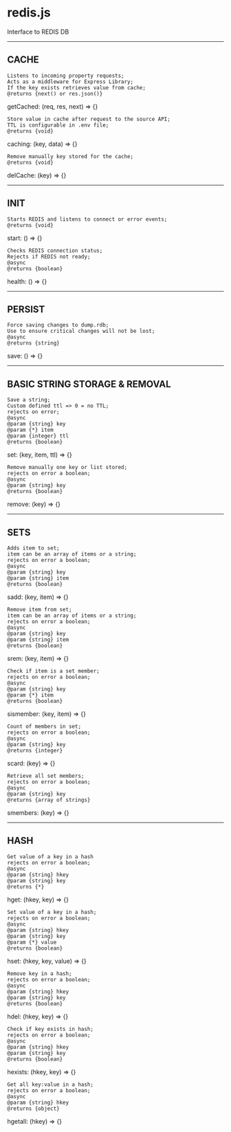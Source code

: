 # redis.js

Interface to REDIS DB

<hr>

## CACHE

    Listens to incoming property requests;
    Acts as a middleware for Express Library;
    If the key exists retrieves value from cache;
    @returns {next() or res.json()}

getCached: (req, res, next) => {}


    Store value in cache after request to the source API;
    TTL is configurable in .env file;
    @returns {void}

caching: (key, data) => {}

    Remove manually key stored for the cache;
    @returns {void}
  
delCache: (key) => {}
  
<hr>

## INIT

    Starts REDIS and listens to connect or error events;
    @returns {void}

  start: () => {}


    Checks REDIS connection status;
    Rejects if REDIS not ready;
    @async
    @returns {boolean}

  health: () => {}

<hr>

## PERSIST

    Force saving changes to dump.rdb;
    Use to ensure critical changes will not be lost;
    @async
    @returns {string}
  
save: () => {}

<hr>

## BASIC STRING STORAGE & REMOVAL

    Save a string;
    Custom defined ttl => 0 = no TTL;
    rejects on error;
    @async
    @param {string} key
    @param {*} item
    @param {integer} ttl
    @returns {boolean}

set: (key, item, ttl) => {}

    Remove manually one key or list stored;
    rejects on error a boolean;
    @async
    @param {string} key
    @returns {boolean}

remove: (key) => {}

<hr>

## SETS

    Adds item to set;
    item can be an array of items or a string;
    rejects on error a boolean;
    @async
    @param {string} key
    @param {string} item
    @returns {boolean}

sadd: (key, item) => {}

    Remove item from set;
    item can be an array of items or a string;
    rejects on error a boolean;
    @async
    @param {string} key
    @param {string} item
    @returns {boolean}

srem: (key, item) => {}

    Check if item is a set member;
    rejects on error a boolean;
    @async
    @param {string} key
    @param {*} item
    @returns {boolean}

sismember: (key, item) => {}

    Count of members in set;
    rejects on error a boolean;
    @async
    @param {string} key
    @returns {integer}

scard: (key) => {}

    Retrieve all set members;
    rejects on error a boolean;
    @async
    @param {string} key
    @returns {array of strings}

smembers: (key) => {}

<hr>

## HASH

    Get value of a key in a hash
    rejects on error a boolean;
    @async
    @param {string} hkey
    @param {string} key
    @returns {*}

hget: (hkey, key) => {}

    Set value of a key in a hash;
    rejects on error a boolean;
    @async
    @param {string} hkey
    @param {string} key
    @param {*} value
    @returns {boolean}

hset: (hkey, key, value) => {}

    Remove key in a hash;
    rejects on error a boolean;
    @async
    @param {string} hkey
    @param {string} key
    @returns {boolean}

hdel: (hkey, key) => {}

    Check if key exists in hash;
    rejects on error a boolean;
    @async
    @param {string} hkey
    @param {string} key
    @returns {boolean}

hexists: (hkey, key) => {}

    Get all key:value in a hash;
    rejects on error a boolean;
    @async
    @param {string} hkey
    @returns {object}

hgetall: (hkey) => {}

